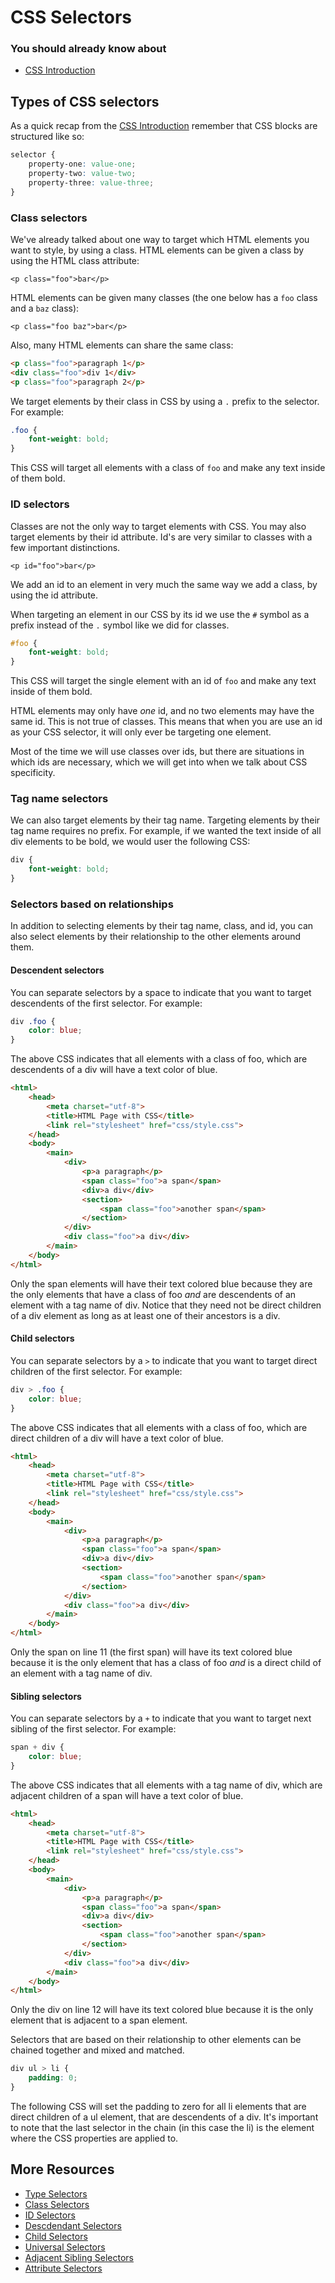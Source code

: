 # CSS Selectors

### You should already know about
* [CSS Introduction](../css-introduction/README.md)

## Types of CSS selectors

As a quick recap from the [CSS Introduction](../css-introduction/README.md) remember that CSS blocks are structured like so:

```css
selector {
	property-one: value-one;
	property-two: value-two;
	property-three: value-three;
}
```

### Class selectors

We've already talked about one way to target which HTML elements you want to style, by using a class. HTML elements can be given a class by using the HTML class attribute:

`<p class="foo">bar</p>`

HTML elements can be given many classes (the one below has a `foo` class and a `baz` class):

`<p class="foo baz">bar</p>`

Also, many HTML elements can share the same class:

```html
<p class="foo">paragraph 1</p>
<div class="foo">div 1</div>
<p class="foo">paragraph 2</p>
```

We target elements by their class in CSS by using a `.` prefix to the selector. For example:

```css
.foo {
	font-weight: bold;
}
```

This CSS will target all elements with a class of `foo` and make any text inside of them bold.

### ID selectors

Classes are not the only way to target elements with CSS. You may also target elements by their id attribute. Id's are very similar to classes with a few important distinctions.

`<p id="foo">bar</p>`

We add an id to an element in very much the same way we add a class, by using the id attribute.

When targeting an element in our CSS by its id we use the `#` symbol as a prefix instead of the `.` symbol like we did for classes.

```css
#foo {
	font-weight: bold;
}
```

This CSS will target the single element with an id of `foo` and make any text inside of them bold.

HTML elements may only have *one* id, and no two elements may have the same id. This is not true of classes. This means that when you are use an id as your CSS selector, it will only ever be targeting one element.

Most of the time we will use classes over ids, but there are situations in which ids are necessary, which we will get into when we talk about CSS specificity.

### Tag name selectors

We can also target elements by their tag name. Targeting elements by their tag name requires no prefix. For example, if we wanted the text inside of all div elements to be bold, we would user the following CSS:

```css
div {
	font-weight: bold;
}
```

### Selectors based on relationships

In addition to selecting elements by their tag name, class, and id, you can also select elements by their relationship to the other elements around them.

#### Descendent selectors

You can separate selectors by a space to indicate that you want to target descendents of the first selector. For example:

```css
div .foo {
	color: blue;
}
```

The above CSS indicates that all elements with a class of foo, which are descendents of a div will have a text color of blue.

```html
<html>
	<head>
		<meta charset="utf-8">
		<title>HTML Page with CSS</title>
		<link rel="stylesheet" href="css/style.css">
	</head>
	<body>
		<main>
			<div>
				<p>a paragraph</p>
				<span class="foo">a span</span>
				<div>a div</div>
				<section>
					<span class="foo">another span</span>
				</section>
			</div>
			<div class="foo">a div</div>
		</main>
	</body>
</html>
```

Only the span elements will have their text colored blue because they are the only elements that have a class of foo *and* are descendents of an element with a tag name of div. Notice that they need not be direct children of a div element as long as at least one of their ancestors is a div.

#### Child selectors

You can separate selectors by a `>` to indicate that you want to target direct children of the first selector. For example:

```css
div > .foo {
	color: blue;
}
```

The above CSS indicates that all elements with a class of foo, which are direct children of a div will have a text color of blue.

```html
<html>
	<head>
		<meta charset="utf-8">
		<title>HTML Page with CSS</title>
		<link rel="stylesheet" href="css/style.css">
	</head>
	<body>
		<main>
			<div>
				<p>a paragraph</p>
				<span class="foo">a span</span>
				<div>a div</div>
				<section>
					<span class="foo">another span</span>
				</section>
			</div>
			<div class="foo">a div</div>
		</main>
	</body>
</html>
```

Only the span on line 11 (the first span) will have its text colored blue because it is the only element that has a class of foo *and* is a direct child of an element with a tag name of div.

#### Sibling selectors


You can separate selectors by a `+` to indicate that you want to target next sibling of the first selector. For example:

```css
span + div {
	color: blue;
}
```

The above CSS indicates that all elements with a tag name of div, which are adjacent children of a span will have a text color of blue.

```html
<html>
	<head>
		<meta charset="utf-8">
		<title>HTML Page with CSS</title>
		<link rel="stylesheet" href="css/style.css">
	</head>
	<body>
		<main>
			<div>
				<p>a paragraph</p>
				<span class="foo">a span</span>
				<div>a div</div>
				<section>
					<span class="foo">another span</span>
				</section>
			</div>
			<div class="foo">a div</div>
		</main>
	</body>
</html>
```

Only the div on line 12 will have its text colored blue because it is the only element that is adjacent to a span element.

Selectors that are based on their relationship to other elements can be chained together and mixed and matched.

```css
div ul > li {
	padding: 0;
}
```

The following CSS will set the padding to zero for all li elements that are direct children of a ul element, that are descendents of a div. It's important to note that the last selector in the chain (in this case the li) is the element where the CSS properties are applied to.

## More Resources

* [Type Selectors](http://css.maxdesign.com.au/selectutorial/selectors_type.htm)
* [Class Selectors](http://css.maxdesign.com.au/selectutorial/selectors_class.htm)
* [ID Selectors](http://css.maxdesign.com.au/selectutorial/selectors_id.htm)
* [Descdendant Selectors](http://css.maxdesign.com.au/selectutorial/selectors_descendant.htm)
* [Child Selectors](http://css.maxdesign.com.au/selectutorial/selectors_child.htm)
* [Universal Selectors](http://css.maxdesign.com.au/selectutorial/selectors_universal.htm)
* [Adjacent Sibling Selectors](http://css.maxdesign.com.au/selectutorial/selectors_adjacent.htm)
* [Attribute Selectors](http://css.maxdesign.com.au/selectutorial/selectors_attribute.htm)

